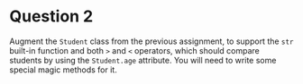 # Question 2

Augment the `Student` class from the previous assignment, to support the
`str` built-in function and both `>` and `<` operators, which should
compare students by using the `Student.age` attribute.
You will need to write some special magic methods for it.
